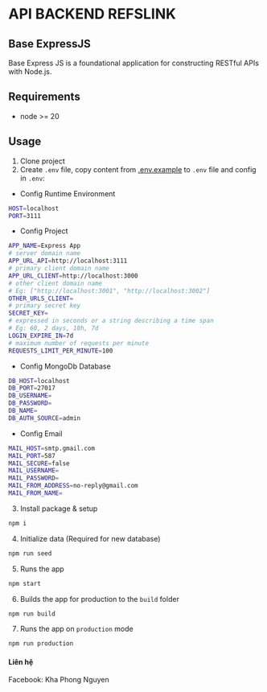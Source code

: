 # API BACKEND REFSLINK

## Base ExpressJS

Base Express JS is a foundational application for constructing RESTful APIs with Node.js.

## Requirements

- node >= 20

## Usage

1. Clone project
2. Create `.env` file, copy content from [.env.example](./.env.example) to `.env` file and config in `.env`:

- Config Runtime Environment

```bash
HOST=localhost
PORT=3111
```

- Config Project

```bash
APP_NAME=Express App
# server domain name
APP_URL_API=http://localhost:3111
# primary client domain name
APP_URL_CLIENT=http://localhost:3000
# other client domain name
# Eg: ["http://localhost:3001", "http://localhost:3002"]
OTHER_URLS_CLIENT=
# primary secret key
SECRET_KEY=
# expressed in seconds or a string describing a time span
# Eg: 60, 2 days, 10h, 7d
LOGIN_EXPIRE_IN=7d
# maximum number of requests per minute
REQUESTS_LIMIT_PER_MINUTE=100
```

- Config MongoDb Database

```bash
DB_HOST=localhost
DB_PORT=27017
DB_USERNAME=
DB_PASSWORD=
DB_NAME=
DB_AUTH_SOURCE=admin
```

- Config Email

```bash
MAIL_HOST=smtp.gmail.com
MAIL_PORT=587
MAIL_SECURE=false
MAIL_USERNAME=
MAIL_PASSWORD=
MAIL_FROM_ADDRESS=no-reply@gmail.com
MAIL_FROM_NAME=
```

3. Install package & setup

```bash
npm i
```

4. Initialize data (Required for new database)

```bash
npm run seed
```

5. Runs the app

```bash
npm start
```

6. Builds the app for production to the `build` folder

```bash
npm run build
```

7. Runs the app on `production` mode

```bash
npm run production
```

#### Liên hệ

Facebook: Kha Phong Nguyen
